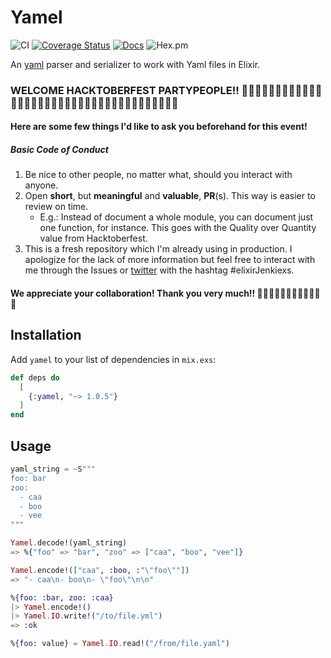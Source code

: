 # Yamel

![CI](https://github.com/GPrimola/yamel/workflows/Yamel%20CI/badge.svg)
[![Coverage Status](https://coveralls.io/repos/github/GPrimola/yamel/badge.svg?branch=master)](https://coveralls.io/github/GPrimola/yamel?branch=master)
[![Docs](https://img.shields.io/badge/api-docs-blueviolet.svg?style=flat)](https://hexdocs.pm/yamel)
![Hex.pm](https://img.shields.io/hexpm/v/yamel)
<!-- ![Hex.pm](https://img.shields.io/hexpm/dt/yamel) -->

An [yaml](https://en.wikipedia.org/wiki/YAML) parser and serializer to work with Yaml files in Elixir.

### WELCOME HACKTOBERFEST PARTYPEOPLE!! 🎉🎊🥳👩🏿‍💻👩🏾‍💻👩🏽‍💻👩🏼‍💻👩🏻‍💻👩‍💻👨‍💻👨🏻‍💻👨🏼‍💻👨🏽‍💻👨🏾‍💻👨🏿‍💻

#### Here are some few things I'd like to ask you beforehand for this event!

##### Basic Code of Conduct

1. Be nice to other people, no matter what, should you interact with anyone.
2. Open **short**, but **meaningful** and **valuable**, **PR**(s). This way is easier to review on time.
    - E.g.: Instead of document a whole module, you can document just one function, for instance. This goes with the Quality over Quantity value from Hacktoberfest.
3. This is a fresh repository which I'm already using in production. I apologize for the lack of more information but feel free to interact with me through the Issues or [twitter](https://twitter.com/lu_gico) with the hashtag #elixirJenkiexs.

#### We appreciate your collaboration! Thank you very much!! 🙏🏿🙏🏾🙏🏽🙏🏼🙏🏻🙏✨


## Installation

Add `yamel` to your list of dependencies in `mix.exs`:

```elixir
def deps do
  [
    {:yamel, "~> 1.0.5"}
  ]
end
```


## Usage

```elixir
yaml_string = ~S"""
foo: bar
zoo:
  - caa
  - boo
  - vee
"""

Yamel.decode!(yaml_string)
=> %{"foo" => "bar", "zoo" => ["caa", "boo", "vee"]}

Yamel.encode!(["caa", :boo, :"\"foo\""])
=> "- caa\n- boo\n- \"foo\"\n\n"

%{foo: :bar, zoo: :caa}
|> Yamel.encode!()
|> Yamel.IO.write!("/to/file.yml")
=> :ok

%{foo: value} = Yamel.IO.read!("/from/file.yaml")
```

